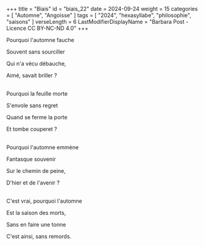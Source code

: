 +++
title = "Biais"
id = "biais_22"
date = 2024-09-24
weight = 15
categories = [ "Automne", "Angoisse" ]
tags = [ "2024", "hexasyllabe", "philosophie", "saisons" ]
verseLength = 6
LastModifierDisplayName = "Barbara Post - Licence CC BY-NC-ND 4.0"
+++

Pourquoi l'automne fauche

Souvent sans sourciller

Qui n'a vécu débauche,

Aimé, savait briller ?

 \
Pourquoi la feuille morte

S'envole sans regret

Quand se ferme la porte

Et tombe couperet ?

 \
Pourquoi l'automne emmène

Fantasque souvenir

Sur le chemin de peine,

D'hier et de l'avenir ?

 \
C'est vrai, pourquoi l'automne

Est la saison des morts,

Sans en faire une tonne

C'est ainsi, sans remords.
